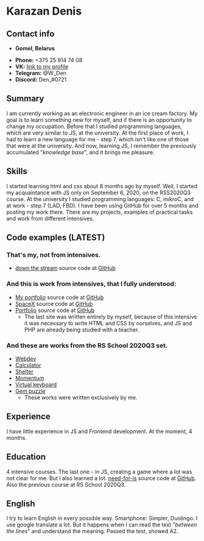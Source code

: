 # Karazan Denis

## Contact info

* **Gomel, Belarus**
- **Phone:** +375 25 914 74 08
- **VK:** [link to my profile](https://vk.com/wolfden)
- **Telegram:** @W_Den
- **Discord:** Den_#0721

## Summary
I am currently working as an electronic engineer in an ice cream factory. My goal is to learn something new for myself, and if there is an opportunity to change my occupation. Before that I studied programming languages, which are very similar to JS, ​​at the university. At the first place of work, I had to learn a new language for me - step 7, which isn't like one of  those that were at the university.  And now, learning JS, I remember the previously accumulated "*knowledge base*", and it brings me pleasure.

## Skills

I started learning html and css about 8 months ago by myself.  Well, I started my acquaintance with JS only on September 6, 2020, on the RSS2020Q3 course. At the university I studied programming languages: C, mikroC, and at work - step 7 (LAD, FBD). I have been using GitHub for over 5 months and posting my work there. There are my projects, examples of practical tasks and work from different intensives.

## Code examples (LATEST)

### That's my, not from intensives.
- [down the stream](https://wolf-den1994.github.io/11/) source code at [GitHub](https://github.com/Wolf-Den1994/11)

### And this is work from intensives, that I fully understood:
- [My portfolio](https://wolf-den1994.github.io/mysite/) source code at [GitHub](https://github.com/Wolf-Den1994/mysite)
- [SpaceX](https://wolf-den1994.github.io/spacex/) source code at [GitHub](https://github.com/Wolf-Den1994/spacex)
- [Portfolio](https://wolf-den1994.github.io/skillbox/) source code at [GitHub](https://github.com/Wolf-Den1994/skillbox)
    - The last site was written entirely by myself, because of this intensive it was necessary to 
   write HTML and CSS by ourselves, and JS and PHP are already being studied with a teacher.

### And these are works from the RS School 2020Q3 set.
- [Webdev](https://wolf-den1994-webdev.netlify.app/)
- [Calculator](https://wolf-den1994-calculator.netlify.app/)
- [Shelter](https://rolling-scopes-school.github.io/wolf-den1994-JS2020Q3/shelter/pages/main/main.html)
- [Momentum](https://wolf-den1994-momentum.netlify.app/)
- [Virtual keyboard](https://wolf-den1994-virtual-keyboard.netlify.app/)
- [Gem puzzle](https://wolf-den1994-gem-puzzle.netlify.app/)
    - These works were written exclusively by me.

## Experience
I have little experience in JS and Frontend development. At the moment, 4 months.

## Education
4 intensive courses. The last one - in JS, creating a game where a lot was not clear for me. But I also learned a lot.
[need-for-js](https://wolf-den1994.github.io/need-for-js/) source code at [GitHub](https://github.com/Wolf-Den1994/need-for-js).
Also the previous course at RS School 2020Q3.

## English
I try to learn English in every possible way. Smartphone: Simpler, Duolingo. I use google translate a lot.  But it happens when I can read the text "*between the lines*" and understand the meaning. Passed the test, showed A2.